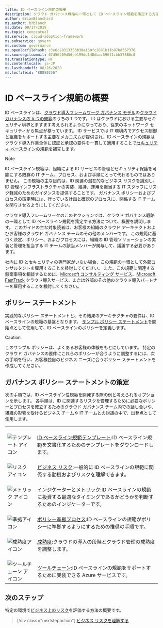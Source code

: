 ```yaml
---
title: ID ベースライン規範の概要
description: クラウド ガバナンス戦略の一環として ID ベースライン規範を策定する方法を理解します。
author: BrianBlanchard
ms.author: brblanch
ms.date: 09/17/2019
ms.topic: conceptual
ms.service: cloud-adoption-framework
ms.subservice: govern
ms.custom: governance
ms.openlocfilehash: c3e6c28313353b38a160fc2881b11b07bd567376
ms.sourcegitcommit: 07d56209d56ee199dd148dbac59671cbb57880c0
ms.translationtype: HT
ms.contentlocale: ja-JP
ms.lasthandoff: 08/26/2020
ms.locfileid: "88880256"
---
```

# <a name="identity-baseline-discipline-overview"></a>ID ベースライン規範の概要

ID ベースラインは、[クラウド導入フレームワーク ガバナンス モデル](../index.md)の[クラウド ガバナンスの 5 つの規範](../governance-disciplines.md)のうちの 1 つです。 ID はクラウドにおける主要なセキュリティ境界とますます考えられるようになっており、従来のネットワーク セキュリティから焦点が移っています。 ID サービスでは IT 環境内でアクセス制御と組織をサポートする主要なメカニズムが提供され、ID ベースラインの規範はクラウド導入作業全体に認証と承認の要件を一貫して適用することで[セキュリティ ベースラインの規範](../security-baseline/index.md)を補完します。

> [!NOTE]
> ID ベースライン規範は、組織による ID サービスの管理とセキュリティ保護を可能にする既存の IT チーム、プロセス、および手順にとって代わるものではありません。 この規範の主な目的は、ID 関連の潜在的なビジネス リスクを識別し、ID 管理インフラストラクチャの実装、維持、運用を担当する IT スタッフにリスク軽減のためのガイダンスを提供することです。 ガバナンス ポリシーおよびプロセスの策定時には、行っている計画と確認のプロセスに、関係する IT チームを関与させるようにしてください。

クラウド導入フレームワークのこのセクションでは、クラウド ガバナンス戦略の一環として ID ベースライン規範を策定する方法について、概要を説明します。 このガイドの主な対象読者は、お客様の組織のクラウド アーキテクトおよびお客様のクラウド ガバナンス チームのその他のメンバーです。 この規範に基づく決定、ポリシー、およびプロセスには、組織の ID 管理ソリューションの実装と管理を担当する IT チームの該当メンバーが関与して、議論する必要があります。

社内に ID とセキュリティの専門家がいない場合、この規範の一環として外部コンサルタントを雇用することを検討してください。 また、この規範に関連する懸案事項を相談するために、[Microsoft コンサルティング サービス](https://www.microsoft.com/industry/services/consulting)、[Microsoft FastTrack](https://azure.microsoft.com/programs/azure-fasttrack) クラウド導入サービス、または外部のその他のクラウド導入パートナーを雇用することを検討してください。

## <a name="policy-statements"></a>ポリシー ステートメント

実践的なポリシー ステートメントと、その結果のアーキテクチャの要件は、ID ベースラインの規範の基盤となります。 [サンプル ポリシー ステートメント](./policy-statements.md)を開始点として使用して、ID ベースラインのポリシーを定義します。

> [!CAUTION]
> このサンプル ポリシーは、よくあるお客様の体験をもとにしています。 特定のクラウド ガバナンスの要件にこれらのポリシーが合うように調整するには、次の手順を行い、お客様独自のビジネス ニーズに合うポリシー ステートメントを作成してください。

## <a name="develop-governance-policy-statements"></a>ガバナンス ポリシー ステートメントの策定

次の手順では、ID ベースライン性規範を開発する際の例と考えられるオプションを示します。 各手順は、ID に関連するリスクを管理するために必要なポリシーとプロセスを確立するためのクラウド ガバナンス チーム内での話し合いや、組織の影響を受けるビジネス チームや IT チームとの討議の中で、出発点として使用します。

|  |  |
|--|--|
| <br> ![テンプレート アイコン](../../_images/govern/process-template.png)   | <br> [ID ベースライン規範テンプレート](./template.md):ID ベースライン規範を文書化するためのテンプレートをダウンロードします。 |
| <br> ![リスク アイコン](../../_images/govern/process-risks.png)         | <br> [ビジネス リスク](./business-risks.md):一般的に ID ベースラインの規範に関係する動機およびリスクを理解できます。 |
| <br> ![メトリック アイコン](../../_images/govern/process-metrics.png)     | <br> [インジケーターとメトリック](./metrics-tolerance.md):ID ベースラインの規範に投資する最適なタイミングであるかどうかを判断するためのインジケーターです。 |
| <br> ![準拠アイコン](../../_images/govern/process-enforce.png)   | <br> [ポリシー準拠プロセス](./compliance-processes.md):ID ベースラインの規範がポリシーに準拠するようにするための推奨の手順です。 |
| <br> ![成熟度アイコン](../../_images/govern/process-maturity.png)   | <br> [成熟度](./discipline-improvement.md):クラウドの導入の段階とクラウド管理の成熟度を調整します。 |
| <br> ![ツールチェーン アイコン](../../_images/govern/process-toolchain.png) | <br> [ツールチェーン](./toolchain.md):ID ベースラインの規範をサポートするために実装できる Azure サービスです。 |

## <a name="next-steps"></a>次のステップ

特定の環境で[ビジネス上のリスク](./business-risks.md)を評価する方法の概要です。

> [!div class="nextstepaction"]
> [ビジネス リスクを理解する](./business-risks.md)
